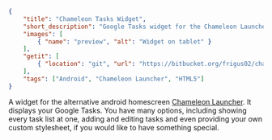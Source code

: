 ```json
{
    "title": "Chameleon Tasks Widget",
    "short_description": "Google Tasks widget for the Chameleon Launcher (Android).",
    "images": [
        { "name": "preview", "alt": "Widget on tablet" }
    ],
    "getit": [
        { "location": "git", "url": "https://bitbucket.org/frigus02/chameleon-tasks-widget/" }
    ],
    "tags": ["Android", "Chameleon Launcher", "HTML5"]
}
```

A widget for the alternative android homescreen [Chameleon Launcher](https://play.google.com/store/apps/details?id=com.chameleonlauncher).
It displays your Google Tasks. You have many options, including showing every task list at one, adding
and editing tasks and even providing your own custom stylesheet, if you would like to have something
special.
